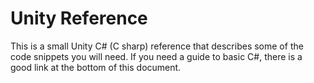 # Unity Reference

This is a small Unity C# (C sharp) reference that describes some of the
code snippets you will need. If you need a guide to basic
C#, there is a good link at the bottom of this document.
